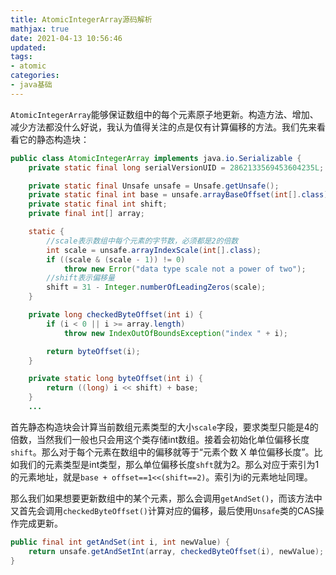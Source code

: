 ```yaml
---
title: AtomicIntegerArray源码解析
mathjax: true
date: 2021-04-13 10:56:46
updated:
tags:
- atomic
categories:
- java基础
---
```


`AtomicIntegerArray`能够保证数组中的每个元素原子地更新。构造方法、增加、减少方法都没什么好说，我认为值得关注的点是仅有计算偏移的方法。我们先来看看它的静态构造块：

``` java
public class AtomicIntegerArray implements java.io.Serializable {
    private static final long serialVersionUID = 2862133569453604235L;

    private static final Unsafe unsafe = Unsafe.getUnsafe();
    private static final int base = unsafe.arrayBaseOffset(int[].class);
    private static final int shift;
    private final int[] array;

    static {
        //scale表示数组中每个元素的字节数，必须都是2的倍数
        int scale = unsafe.arrayIndexScale(int[].class);
        if ((scale & (scale - 1)) != 0)
            throw new Error("data type scale not a power of two");
        //shift表示偏移量
        shift = 31 - Integer.numberOfLeadingZeros(scale);
    }

    private long checkedByteOffset(int i) {
        if (i < 0 || i >= array.length)
            throw new IndexOutOfBoundsException("index " + i);

        return byteOffset(i);
    }

    private static long byteOffset(int i) {
        return ((long) i << shift) + base;
    }
    ...
```

首先静态构造块会计算当前数组元素类型的大小`scale`字段，要求类型只能是4的倍数，当然我们一般也只会用这个类存储int数组。接着会初始化单位偏移长度`shift`。那么对于每个元素在数组中的偏移就等于“元素个数 X 单位偏移长度”。比如我们的元素类型是int类型，那么单位偏移长度`shft`就为2。那么对应于索引为1的元素地址，就是`base + offset==1<<(shift==2)`。索引为i的元素地址同理。

那么我们如果想要更新数组中的某个元素，那么会调用`getAndSet()`，而该方法中又首先会调用`checkedByteOffset()`计算对应的偏移，最后使用`Unsafe`类的CAS操作完成更新。

``` java
public final int getAndSet(int i, int newValue) {
    return unsafe.getAndSetInt(array, checkedByteOffset(i), newValue);
}
```